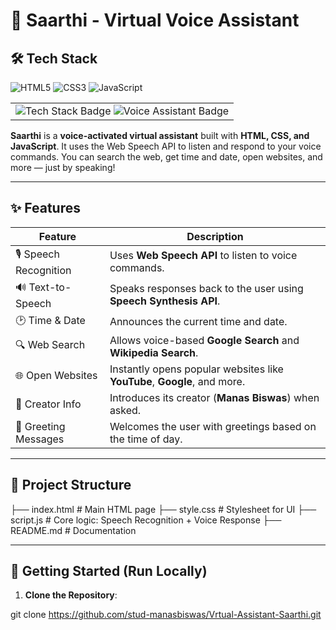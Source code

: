 # 🧠 Saarthi - Virtual Voice Assistant

## 🛠️ Tech Stack

![HTML5](https://img.shields.io/badge/HTML5-E34F26?style=for-the-badge&logo=html5&logoColor=white)
![CSS3](https://img.shields.io/badge/CSS3-1572B6?style=for-the-badge&logo=css3&logoColor=white)
![JavaScript](https://img.shields.io/badge/JavaScript-F7DF1E?style=for-the-badge&logo=javascript&logoColor=black)

<table>
<tr>
<td align="right">

<img src="https://img.shields.io/badge/HTML-CSS-JS-orange?style=flat-square" alt="Tech Stack Badge">
<img src="https://img.shields.io/badge/Voice%20Assistant-Web%20Speech%20API-blueviolet?style=flat-square" alt="Voice Assistant Badge">

</td>
</tr>
</table>


**Saarthi** is a **voice-activated virtual assistant** built with **HTML, CSS, and JavaScript**. It uses the Web Speech API to listen and respond to your voice commands. You can search the web, get time and date, open websites, and more — just by speaking!

---

## ✨ Features

| Feature                                | Description                                                                 |
|----------------------------------------|------------------------------------------------------------------------------|
| 🎙️ Speech Recognition                  | Uses **Web Speech API** to listen to voice commands.                         |
| 🔊 Text-to-Speech                       | Speaks responses back to the user using **Speech Synthesis API**.             |
| 🕑 Time & Date                          | Announces the current time and date.                                         |
| 🔍 Web Search                          | Allows voice-based **Google Search** and **Wikipedia Search**.               |
| 🌐 Open Websites                       | Instantly opens popular websites like **YouTube**, **Google**, and more.     |
| 👤 Creator Info                        | Introduces its creator (**Manas Biswas**) when asked.                        |
| 💬 Greeting Messages                   | Welcomes the user with greetings based on the time of day.                   |

---

## 📂 Project Structure

├── index.html # Main HTML page
├── style.css # Stylesheet for UI
├── script.js # Core logic: Speech Recognition + Voice Response
├── README.md # Documentation 

---

## 🚀 Getting Started (Run Locally)

1. **Clone the Repository**:

git clone https://github.com/stud-manasbiswas/Vrtual-Assistant-Saarthi.git

